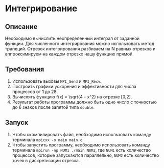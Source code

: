 # **Интегрирование**

## **Описание**

Необходимо вычислить неопределенный интеграл от заданной функции. Для численного интегрирования можно использовать метод трапеций. Отрезок интегрирования разбиваем на N равных отрезков и аппроксимируем на каждом отрезке нашу функцию прямой.

## **Требования**

1. Использовать вызовы `MPI_Send` и `MPI_Recv`.
2. Построить графики ускорения и эффективности для числа процессов от 1 до 28.
3. Вычислять функцию f(x) = \sqrt{4 - x^2} на отрезке [0,2].
4. Результат работы программы должно быть одно число с точностью до 6 знаков после запятой типа `double`. 

## **Запуск**

1. Чтобы скомпилировать файл, необходимо использовать команду терминала `mpicxx -o main main.c`.
2. Чтобы запустить программу, необходимо использовать команду терминала `mpirun -np NUM1 ./main NUM2`, где `NUM1` есть количество процессов, которые запускаются параллельно, `NUM2` есть количество точек в дискретизации отрезка.